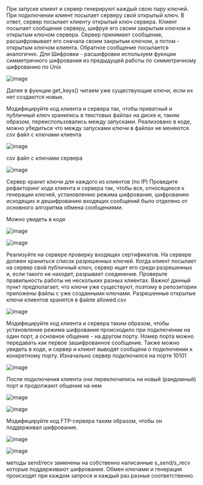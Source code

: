 ﻿При запуске клиент и сервер генерируют каждый свою пару ключей. При подключении клиент посылает серверу свой открытый ключ. В ответ, сервер посылает клиенту открытый ключ сервера. Клиент посылает сообщение серверу, шифруя его своим закрытым ключом и открытым ключом сервера. Сервер принимает сообщение, расшифровывает его сначала своим закрытым ключом, а потом - открытым ключом клиента. Обратное сообщение посылается аналогично. Для Шифровки - расшифровки используем фукнции симметричного шифрования из предыдущей работы по симметричному шифрованию по Unix

![image](Aspose.Words.6a968c65-3539-47b9-96cc-c83a8d26aa46.001.png)

Далее в фукнции get\_keys() читаем уже существующие ключи, если их нет создаются новые.

Модифицируйте код клиента и сервера так, чтобы приватный и публичный ключ хранились в текстовых файлах на диске и, таким образом, переиспользовались между запусками. Реализовано в коде, можно убедиться что между запусками ключи в файлах не меняются. csv файл с ключами клиента

![image](Aspose.Words.6a968c65-3539-47b9-96cc-c83a8d26aa46.002.png)

csv файл с ключами сервера

![image](Aspose.Words.6a968c65-3539-47b9-96cc-c83a8d26aa46.003.png)

Сервер хранит ключи для каждого из клиентов (по IP) Проведите рефакторинг кода клиента и сервера так, чтобы все, относящееся к генерации ключей, установлению режима шифрования, шифрованию исходящих и дешифрованию входящих сообщений было отделено от основного алгоритма обмена сообщениями.

Можно увидеть в коде

![image](Aspose.Words.6a968c65-3539-47b9-96cc-c83a8d26aa46.004.png)

![image](Aspose.Words.6a968c65-3539-47b9-96cc-c83a8d26aa46.005.png)

Реализуйте на сервере проверку входящих сертификатов. На сервере должен храниться список разрешенных ключей. Когда клиент посылает на сервер свой публичный ключ, сервер ищет его среди разрешенных и, если такого не находит, разрывает соединение. Проверьте правильность работы не нескольких разных клиентах. Важно! данный пункт предполагает, что ключи уже существуют, поэтому в репозитории приложены файлы с уже созданными ключами. Разрешенные открытые ключи клиентов хранятся в файле allowed.csv

![image](Aspose.Words.6a968c65-3539-47b9-96cc-c83a8d26aa46.006.png)

Модифицируйте код клиента и сервера таким образом, чтобы установление режима шифрования происходило при подключении на один порт, а основное общение - на другом порту. Номер порта можно передавать как первое зашифрованное сообщение. Также можно увидеть в коде, и сервер и клиент выводят сообщени о подключении к конкретному порту. Изначально сервер подключился на порте 10101

![image](Aspose.Words.6a968c65-3539-47b9-96cc-c83a8d26aa46.007.png)

После подключения клиента они переключились на новый (рандомный) порт и продолжают общение на нем

![image](Aspose.Words.6a968c65-3539-47b9-96cc-c83a8d26aa46.008.png)

![image](Aspose.Words.6a968c65-3539-47b9-96cc-c83a8d26aa46.009.png)

Модифицируйте код FTP-сервера таким образом, чтобы он поддерживал шифрование.

![image](Aspose.Words.6a968c65-3539-47b9-96cc-c83a8d26aa46.010.png)

![image](Aspose.Words.6a968c65-3539-47b9-96cc-c83a8d26aa46.011.png)

методы send/recv заменены на собственно написанные s\_send/s\_recv которые поддерживают шифрование. Обмен ключами и генерация происходят при каждом запросе и каждый раз разные соответственно.

